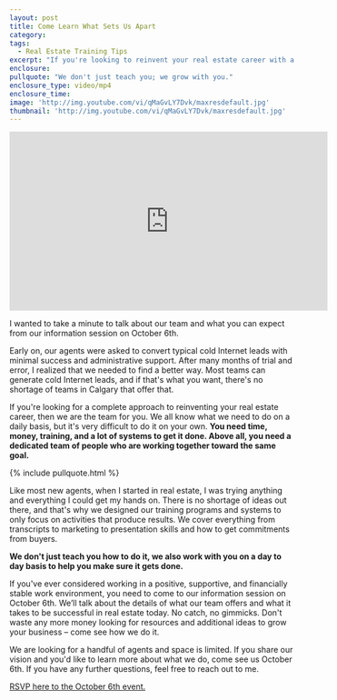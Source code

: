 ```yaml
---
layout: post
title: Come Learn What Sets Us Apart
category:
tags:
  - Real Estate Training Tips
excerpt: "If you're looking to reinvent your real estate career with a team that provides the support and resources you need to succeed, you might be a perfect fit for our team. If you think you share our vision and are tired of following the same old cold Internet leads, come to our information session on October 6th to find out more about how you can grow your career. We designed our training program and systems to focus solely on the things that produce results. We'd love for you to come find out if this would be a good fit for you and your career. To learn more, watch this short video."
enclosure:
pullquote: "We don't just teach you; we grow with you."
enclosure_type: video/mp4
enclosure_time:
image: 'http://img.youtube.com/vi/qMaGvLY7Dvk/maxresdefault.jpg'
thumbnail: 'http://img.youtube.com/vi/qMaGvLY7Dvk/maxresdefault.jpg'
---
```


<iframe src="https://www.youtube.com/embed/qMaGvLY7Dvk" allowfullscreen="" width="560" height="315" frameborder="0"></iframe>

I wanted to take a minute to talk about our team and what you can expect from our information session on October 6th.

Early on, our agents were asked to convert typical cold Internet leads with minimal success and administrative support. After many months of trial and error, I realized that we needed to find a better way. Most teams can generate cold Internet leads, and if that's what you want, there's no shortage of teams in Calgary that offer that.

If you're looking for a complete approach to reinventing your real estate career, then we are the team for you. We all know what we need to do on a daily basis, but it's very difficult to do it on your own. **You need time, money, training, and a lot of systems to get it done. Above all, you need a dedicated team of people who are working together toward the same goal.**

{% include pullquote.html %}

Like most new agents, when I started in real estate, I was trying anything and everything I could get my hands on. There is no shortage of ideas out there, and that's why we designed our training programs and systems to only focus on activities that produce results. We cover everything from transcripts to marketing to presentation skills and how to get commitments from buyers.

**We don't just teach you how to do it, we also work with you on a day to day basis to help you make sure it gets done.**

If you've ever considered working in a positive, supportive, and financially stable work environment, you need to come to our information session on October 6th. We’ll talk about the details of what our team offers and what it takes to be successful in real estate today. No catch, no gimmicks. Don't waste any more money looking for resources and additional ideas to grow your business – come see how we do it.

We are looking for a handful of agents and space is limited. If you share our vision and you'd like to learn more about what we do, come see us October 6th. If you have any further questions, feel free to reach out to me.

[RSVP here to the October 6th event.](http://leeyousefrecruitme.wixsite.com/joinourteam/join-our-team)